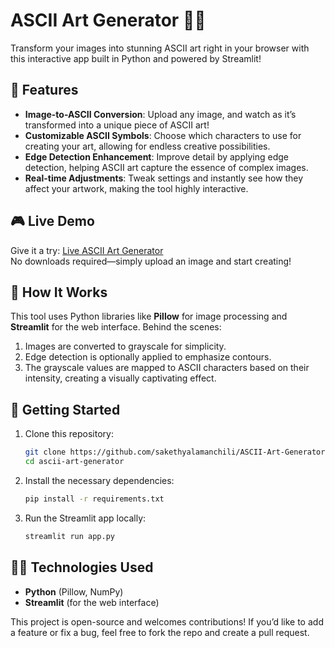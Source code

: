 # ASCII Art Generator 🎨✨

Transform your images into stunning ASCII art right in your browser with this interactive app built in Python and powered by Streamlit!

## 🌟 Features

- **Image-to-ASCII Conversion**: Upload any image, and watch as it’s transformed into a unique piece of ASCII art!
- **Customizable ASCII Symbols**: Choose which characters to use for creating your art, allowing for endless creative possibilities.
- **Edge Detection Enhancement**: Improve detail by applying edge detection, helping ASCII art capture the essence of complex images.
- **Real-time Adjustments**: Tweak settings and instantly see how they affect your artwork, making the tool highly interactive.

## 🎮 Live Demo

Give it a try: [Live ASCII Art Generator](https://share.streamlit.io/your-username/ascii-art-generator/main/app.py)  
No downloads required—simply upload an image and start creating!

## 📂 How It Works

This tool uses Python libraries like **Pillow** for image processing and **Streamlit** for the web interface. Behind the scenes:
1. Images are converted to grayscale for simplicity.
2. Edge detection is optionally applied to emphasize contours.
3. The grayscale values are mapped to ASCII characters based on their intensity, creating a visually captivating effect.

## 🚀 Getting Started

1. Clone this repository:
   ```bash
   git clone https://github.com/sakethyalamanchili/ASCII-Art-Generator-1.git
   cd ascii-art-generator
   ```
2. Install the necessary dependencies:
   ```bash
   pip install -r requirements.txt
   ```
3. Run the Streamlit app locally:
   ```bash
   streamlit run app.py
   ```

## 👩‍💻 Technologies Used
- **Python** (Pillow, NumPy)
- **Streamlit** (for the web interface)

This project is open-source and welcomes contributions! If you’d like to add a feature or fix a bug, feel free to fork the repo and create a pull request.
